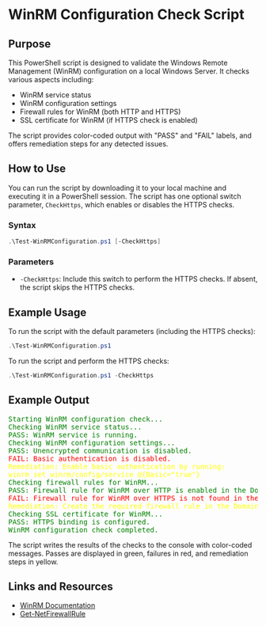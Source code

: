 
# WinRM Configuration Check Script

## Purpose

This PowerShell script is designed to validate the Windows Remote Management (WinRM) configuration on a local Windows Server. It checks various aspects including:

- WinRM service status
- WinRM configuration settings
- Firewall rules for WinRM (both HTTP and HTTPS)
- SSL certificate for WinRM (if HTTPS check is enabled)

The script provides color-coded output with "PASS" and "FAIL" labels, and offers remediation steps for any detected issues.

## How to Use

You can run the script by downloading it to your local machine and executing it in a PowerShell session. The script has one optional switch parameter, `CheckHttps`, which enables or disables the HTTPS checks.

### Syntax

```powershell
.\Test-WinRMConfiguration.ps1 [-CheckHttps]
```

### Parameters

- `-CheckHttps`: Include this switch to perform the HTTPS checks. If absent, the script skips the HTTPS checks.

## Example Usage

To run the script with the default parameters (including the HTTPS checks):

```powershell
.\Test-WinRMConfiguration.ps1
```

To run the script and perform the HTTPS checks:

```powershell
.\Test-WinRMConfiguration.ps1 -CheckHttps
```

## Example Output

<pre>
<font color="green">Starting WinRM configuration check...</font>
<font color="green">Checking WinRM service status...</font>
<font color="green">PASS: WinRM service is running.</font>
<font color="green">Checking WinRM configuration settings...</font>
<font color="green">PASS: Unencrypted communication is disabled.</font>
<font color="red">FAIL: Basic authentication is disabled.</font>
<font color="yellow">Remediation: Enable basic authentication by running:
winrm set winrm/config/service @{Basic="true"}</font>
<font color="green">Checking firewall rules for WinRM...</font>
<font color="green">PASS: Firewall rule for WinRM over HTTP is enabled in the Domain profile.</font>
<font color="red">FAIL: Firewall rule for WinRM over HTTPS is not found in the Domain profile.</font>
<font color="yellow">Remediation: Create the required firewall rule in the Domain profile or consult your system documentation to configure WinRM over HTTPS.</font>
<font color="green">Checking SSL certificate for WinRM...</font>
<font color="green">PASS: HTTPS binding is configured.</font>
<font color="green">WinRM configuration check completed.</font>
</pre>

The script writes the results of the checks to the console with color-coded messages. Passes are displayed in green, failures in red, and remediation steps in yellow.

## Links and Resources

- [WinRM Documentation](https://docs.microsoft.com/en-us/windows/win32/winrm/portal)
- [Get-NetFirewallRule](https://docs.microsoft.com/en-us/powershell/module/netsecurity/get-netfirewallrule)
